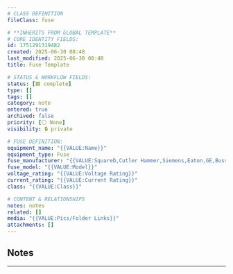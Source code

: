 ```yaml
---
# CLASS DEFINITION
fileClass: fuse

# **INHERITS FROM GLOBAL TEMPLATE**
# CORE IDENTITY FIELDS:
id: 1751291319482
created: 2025-06-30 08:48
last_modified: 2025-06-30 08:48
title: Fuse Template

# STATUS & WORKFLOW FIELDS:
status: [🟩 complete]
type: []
tags: []
category: note
entered: true
archived: false
priority: [⚪ None]
visibility: 🔒 private

# FUSE DEFINITION:
equipment_name: "{{VALUE:Name}}"
equipment_type: Fuse
fuse_manufacturer: "{{VALUE:SquareD,Cutler Hammer,Siemens,Eaton,GE,Bussman,ITE,HI-CAP,Fusetron,Gould,Ferraz-Shawmut}}"
fuse_model: "{{VALUE:Model}}"
voltage_rating: "{{VALUE:Voltage Rating}}"
current_rating: "{{VALUE:Current Rating}}"
class: "{{VALUE:Class}}"

# CONTENT & RELATIONSHIPS
notes: notes
related: []
media: "{{VALUE:Pics/Folder Links}}"
attachments: []
---
```


## Notes
---

